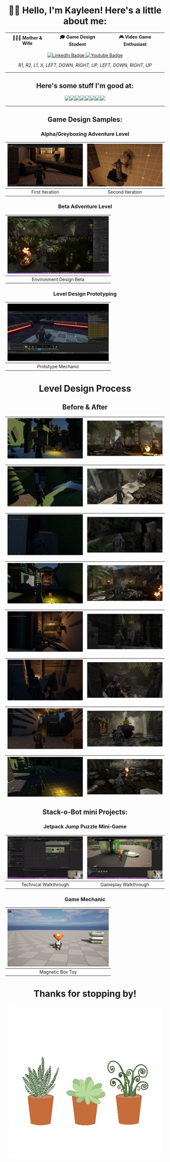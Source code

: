 <h> <link rel="stylesheet" href="devicon.min.css"> </h>

<div align = "center">
 
# 👩‍💻 Hello, I'm Kayleen! Here's a little about me:

|👨‍👩‍👧 Mother & Wife | 🎓 Game Design Student | 🎮 Video Game Enthusiast |
|:---:|:---:|:---:|

<div id="badges" align="center">
  <a href="https://www.linkedin.com/in/kathleen-knapp-b96166126/">
  <img src="https://img.shields.io/badge/LinkedIn-blue?style=for-the-badge&logo=linkedin&logoColor=white" alt="LinkedIn Badge"/>
  </a>
  <a href="https://www.youtube.com/channel/UCok8hjG_IEp2_ziKfpvGMNw">
  <img src="https://img.shields.io/badge/YouTube-red?style=for-the-badge&logo=youtube&logoColor=white" alt="Youtube Badge"/>
  </a>

 *R1, R2, L1, X, LEFT, DOWN, RIGHT, UP, LEFT, DOWN, RIGHT, UP*
</div>

---

## Here's some stuff I'm good at:

<img src= "https://img.shields.io/badge/-Unreal%20Engine-313131?style=for-the-badge&logo=unreal-engine&logoColor=white" /><img src= "https://img.shields.io/badge/Adobe%20Creative%20Cloud-DA1F26?style=for-the-badge&logo=Adobe%20Creative%20Cloud&logoColor=white" /><img src= "https://img.shields.io/badge/freecodecamp-27273D?style=for-the-badge&logo=freecodecamp&logoColor=white" /><img src= "https://img.shields.io/badge/Visual_Studio_Code-0078D4?style=for-the-badge&logo=visual%20studio%20code&logoColor=white" /><img src= "https://img.shields.io/badge/C%2B%2B-00599C?style=for-the-badge&logo=c%2B%2B&logoColor=white" /><img src= "https://img.shields.io/badge/Python-FFD43B?style=for-the-badge&logo=python&logoColor=blue" /><img src= "https://img.shields.io/badge/GitHub-100000?style=for-the-badge&logo=github&logoColor=white" /><img src= "https://img.shields.io/badge/Epic%20Games-313131?style=for-the-badge&logo=Epic%20Games&logoColor=white" />

---
 
<div align = "center">

## Game Design Samples:
### Alpha/Greyboxing Adventure Level

|[![](./First_Level.webp)](https://youtu.be/kv6mbalxinU) | [![](./Second_Level.webp)](https://youtu.be/038fdLuN7EI)|
|:---:|:---:|
|First Iteration|Second Iteration|

 ### Beta Adventure Level
 
|[![](./Beta.webp)](https://youtu.be/X-aGR45x_7w)
|:---:|
|Environment Design Beta|

### Level Design Prototyping
|[![](./RotatePrototype.webp)](https://youtu.be/d4GQv-Ub_oA)
|:---:|
|Prototype Mechanic|
 
# Level Design Process
 
## Before & After
 
|![](./StartBM.png) | ![](./Start.png)|
|:---:|:---:|

|![](./CliffsBM.png) | ![](./Cliffs.png)|
|:---:|:---:|

|![](./ClimbBM.png) | ![](./Climb.png)|
|:---:|:---:|
 
|![](./OutsideBM.png) | ![](./Outside.png)|
|:---:|:---:|

|![](./TempleBM.png) | ![](./Temple.png)|
|:---:|:---:|

|![](./MidBM.png) | ![](./Mid.png)|
|:---:|:---:|

|![](./TreasureBM.png) | ![](./Treasure.png)|
|:---:|:---:|
 
|![](./EndBM.png) | ![](./End.png)|
|:---:|:---:|

## Stack-o-Bot mini Projects:
### Jetpack Jump Puzzle Mini-Game

|[![](./Technical.webp)](https://youtu.be/iomUclLa1PA) | [![](./Gameplay.webp)](https://youtu.be/AXrKq21homw)|
|:---:|:---:|
|Technical Walkthrough|Gameplay Walkthrough|

 ### Game Mechanic
 
|[![](./Magnetic.webp)](https://youtu.be/Rz7OXlIUL6o)
|:---:|
|Magnetic Box Toy|
 
# Thanks for stopping by!
  
  <div aling = "center">
    <img src = "./Plant.gif"/>
  </div>
